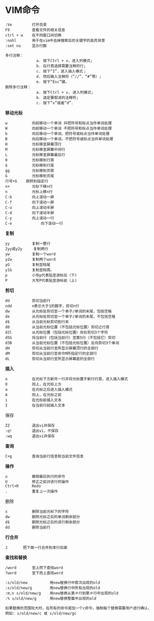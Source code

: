 # VIM命令 #

	:Ve       	打开目录
	F9  	 	查看文件的相关信息
	ctrl + w 	在不同窗口间切换
	:nohl 		用于在vim中去掉搜索后的关键字的高亮背景
	:set nu     显示行数

    多行注释：
		    	  a. 按下Ctrl + v，进入列模式;
		    	  b. 在行首选择需要注释的行;
		    	  c. 按下“I”，进入插入模式；
		    	  d. 然后输入注释符（“//”、“#”等）;
		    	  e. 按下“Esc”键。
    删除多行注释：
		    	  a. 按下Ctrl + v, 进入列模式;
		    	  b. 选定要取消的注释符;
		    	  c. 按下“x”或者“d”.

**移动光标**

	w			向前移动一个单词 并把符号和标点当作单词处理
	W			向前移动一个单词 不把符号和标点当作单词处理
	b        	向后移动一个单词，把符号或标点当作单词处理
	B        	向后移动一个单词，不把符号或标点当作单词处理
	H        	光标移至屏幕顶行
	M        	光标移至屏幕中间行
	L        	光标移至屏幕最后行
	0			光标移到行首
	$		    光标移到行尾
	gg		    光标移到页首
	G		    光标移到页尾
	行号+G   	跳转到指定行
	n+       	光标下移n行
	n      	    光标上移n行
	C-b      	向上滚动一屏
	C-f	        向下滚动一屏
	C-u      	向上滚动半屏
	C-d      	向下滚动半屏
	C-y	        向上滚动一行
	C-e     	    向下滚动一行

**复制**	

	yy			复制一整行
	2yy或y2y		复制两行
	yw			复制一个word
	y2w			复制两个word
	yG			复制至档尾 
	y1G			复制至档首。 
	p			小写p代表贴至游标后（下)
	P			大写P代表贴至游标前（上)


**剪切**

	dd			剪切当前行
	ndd			n表示大于1的数字，剪切n行
	dw			从光标处剪切至一个单子/单词的末尾，包括空格
	de			从光标处剪切至一个单子/单词的末尾，不包括空格
	d$			从当前光标剪切到行末
	d0			从当前光标位置（不包括光标位置）剪切之行首
	d3l			从光标位置（包括光标位置）向右剪切3个字符
	d5G			将当前行（包括当前行）至第5行（不包括它）剪切
	d3B			从当前光标位置（不包括光标位置）反向剪切3个单词
	dH			剪切从当前行至所显示屏幕顶行的全部行
	dM			剪切从当前行至命令M所指定行的全部行
	dL			剪切从当前行至所显示屏幕底的全部行


**插入**	

	o        	在光标下方新开一行并将光标置于新行行首，进入插入模式
	O        	同上，在光标上方
	a        	在光标之后进入插入模式
	A        	同上，在光标之前
	i           在光标前插入文本
	I           在当前行前插入文本


保存	

	ZZ          退出vi并保存
	:q!         退出vi，不保存
	:wq         退出vi并保存	

	
**查询** 

	C+g   		查询当前行信息和当前文件信息

**操作**

	u	        撤销最后执行的命令
	U        	修正之前对该行的操作
	Ctrl+R   	Redo
	.        	重复上一次操作


删除

	x 	 		删除当前光标下的字符
	dw			删除光标之后的单词剩余部分
	d$			删除光标之后的该行剩余部分
	dd			删除当前行

**行合并** 
 
	J		把下面一行合并到本行后面

**查找和替换**

	/word		至上而下查找word
	?word		至下而上查找word

    :s/old/new  		用new替换行中首次出现的old
    :s/old/new/g		用new替换行中所有出现的old
    :m,n s/old/new/g	用new替换从第＃行到第＃行中出现的old
    :% s/old/new/g  	用new替换整篇中出现的old

	如果替换的范围较大时，在所有的命令尾加一个c命令，强制每个替换需要用户进行确认，
	例如: s/old/new/c 或 s/old/new/gc